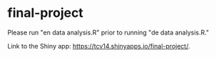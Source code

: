 # final-project

Please run "en data analysis.R" prior to running "de data analysis.R."

Link to the Shiny app: https://tcv14.shinyapps.io/final-project/.
